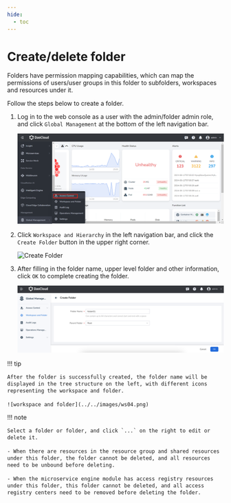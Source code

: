 ```yaml
---
hide:
  - toc
---
```


# Create/delete folder

Folders have permission mapping capabilities, which can map the permissions of users/user groups in this folder to subfolders, workspaces and resources under it.

Follow the steps below to create a folder.

1. Log in to the web console as a user with the admin/folder admin role, and click `Global Management` at the bottom of the left navigation bar.

    ![Global Management](../../images/ws01.png)

1. Click `Workspace and Hierarchy` in the left navigation bar, and click the `Create Folder` button in the upper right corner.

    ![Create Folder](../../images/fd02.png)

1. After filling in the folder name, upper level folder and other information, click `OK` to complete creating the folder.

    ![OK](../../images/fd03.png)

!!! tip

    After the folder is successfully created, the folder name will be displayed in the tree structure on the left, with different icons representing the workspace and folder.

    ![workspace and folder](../../images/ws04.png)

!!! note

    Select a folder or folder, and click `...` on the right to edit or delete it.

    - When there are resources in the resource group and shared resources under this folder, the folder cannot be deleted, and all resources need to be unbound before deleting.

    - When the microservice engine module has access registry resources under this folder, this folder cannot be deleted, and all access registry centers need to be removed before deleting the folder.